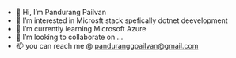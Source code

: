 - 👋 Hi, I’m Pandurang Pailvan
- 👀 I’m interested in Microsft stack spefically dotnet deevelopment
- 🌱 I’m currently learning Microsoft Azure
- 💞️ I’m looking to collaborate on ...
- 📫 you can reach me @ panduranggpailvan@gmail.com

<!---
PandurangPailvan2502/PandurangPailvan2502 is a ✨ special ✨ repository because its `README.md` (this file) appears on your GitHub profile.
You can click the Preview link to take a look at your changes.
--->
